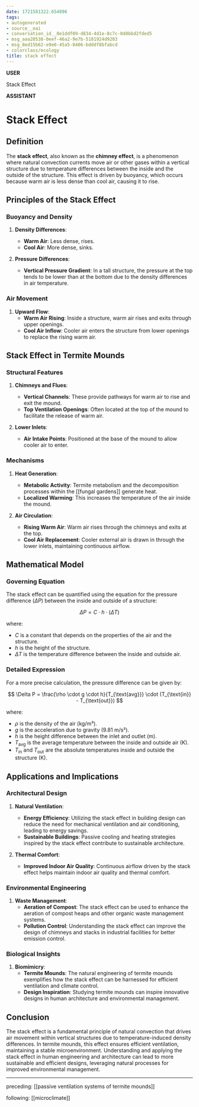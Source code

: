 ```yaml
---
date: 1721581322.654896
tags:
- autogenerated
- source__oai
- conversation_id__0e1ddf09-d834-4d1e-8c7c-0d8bbd2fded5
- msg_aaa20538-0eef-46a2-9e7b-5181924d9203
- msg_8ed15b62-e9e0-45a5-8406-bdddf8bfabcd
- colorclass/ecology
title: stack effect
---
```


**USER**

Stack Effect


**ASSISTANT**

# Stack Effect

## Definition

The **stack effect**, also known as the **chimney effect**, is a phenomenon where natural convection currents move air or other gases within a vertical structure due to temperature differences between the inside and the outside of the structure. This effect is driven by buoyancy, which occurs because warm air is less dense than cool air, causing it to rise.

## Principles of the Stack Effect

### Buoyancy and Density

1. **Density Differences**:
   - **Warm Air**: Less dense, rises.
   - **Cool Air**: More dense, sinks.

2. **Pressure Differences**:
   - **Vertical Pressure Gradient**: In a tall structure, the pressure at the top tends to be lower than at the bottom due to the density differences in air temperature.

### Air Movement

1. **Upward Flow**:
   - **Warm Air Rising**: Inside a structure, warm air rises and exits through upper openings.
   - **Cool Air Inflow**: Cooler air enters the structure from lower openings to replace the rising warm air.

## Stack Effect in Termite Mounds

### Structural Features

1. **Chimneys and Flues**:
   - **Vertical Channels**: These provide pathways for warm air to rise and exit the mound.
   - **Top Ventilation Openings**: Often located at the top of the mound to facilitate the release of warm air.

2. **Lower Inlets**:
   - **Air Intake Points**: Positioned at the base of the mound to allow cooler air to enter.

### Mechanisms

1. **Heat Generation**:
   - **Metabolic Activity**: Termite metabolism and the decomposition processes within the [[fungal gardens]] generate heat.
   - **Localized Warming**: This increases the temperature of the air inside the mound.

2. **Air Circulation**:
   - **Rising Warm Air**: Warm air rises through the chimneys and exits at the top.
   - **Cool Air Replacement**: Cooler external air is drawn in through the lower inlets, maintaining continuous airflow.

## Mathematical Model

### Governing Equation

The stack effect can be quantified using the equation for the pressure difference ($\Delta P$) between the inside and outside of a structure:

$$
\Delta P = C \cdot h \cdot (\Delta T)
$$

where:
- $C$ is a constant that depends on the properties of the air and the structure.
- $h$ is the height of the structure.
- $\Delta T$ is the temperature difference between the inside and outside air.

### Detailed Expression

For a more precise calculation, the pressure difference can be given by:

$$
\Delta P = \frac{\rho \cdot g \cdot h}{T_{\text{avg}}} \cdot (T_{\text{in}} - T_{\text{out}})
$$

where:
- $\rho$ is the density of the air (kg/m³).
- $g$ is the acceleration due to gravity (9.81 m/s²).
- $h$ is the height difference between the inlet and outlet (m).
- $T_{\text{avg}}$ is the average temperature between the inside and outside air (K).
- $T_{\text{in}}$ and $T_{\text{out}}$ are the absolute temperatures inside and outside the structure (K).

## Applications and Implications

### Architectural Design

1. **Natural Ventilation**:
   - **Energy Efficiency**: Utilizing the stack effect in building design can reduce the need for mechanical ventilation and air conditioning, leading to energy savings.
   - **Sustainable Buildings**: Passive cooling and heating strategies inspired by the stack effect contribute to sustainable architecture.

2. **Thermal Comfort**:
   - **Improved Indoor Air Quality**: Continuous airflow driven by the stack effect helps maintain indoor air quality and thermal comfort.

### Environmental Engineering

1. **Waste Management**:
   - **Aeration of Compost**: The stack effect can be used to enhance the aeration of compost heaps and other organic waste management systems.
   - **Pollution Control**: Understanding the stack effect can improve the design of chimneys and stacks in industrial facilities for better emission control.

### Biological Insights

1. **Biomimicry**:
   - **Termite Mounds**: The natural engineering of termite mounds exemplifies how the stack effect can be harnessed for efficient ventilation and climate control.
   - **Design Inspiration**: Studying termite mounds can inspire innovative designs in human architecture and environmental management.

## Conclusion

The stack effect is a fundamental principle of natural convection that drives air movement within vertical structures due to temperature-induced density differences. In termite mounds, this effect ensures efficient ventilation, maintaining a stable microenvironment. Understanding and applying the stack effect in human engineering and architecture can lead to more sustainable and efficient designs, leveraging natural processes for improved environmental management.


---

preceding: [[passive ventilation systems of termite mounds]]  


following: [[microclimate]]